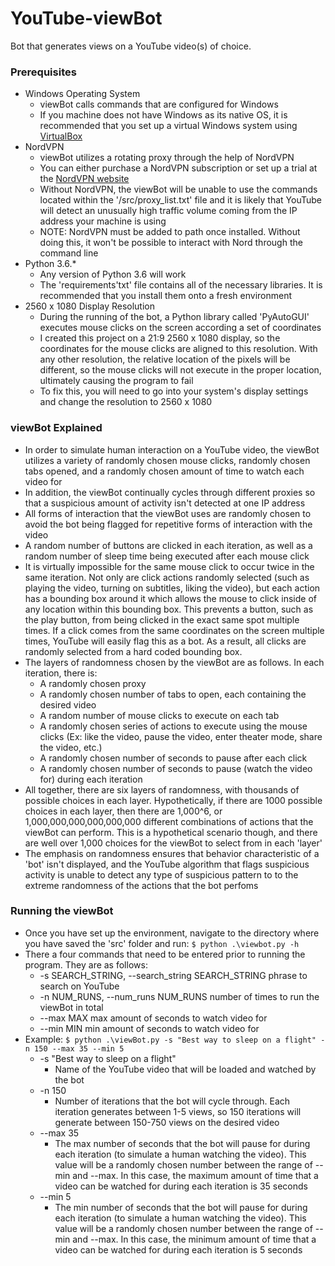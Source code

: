# YouTube-viewBot
Bot that generates views on a YouTube video(s) of choice.

### Prerequisites
* Windows Operating System
   - viewBot calls commands that are configured for Windows
   - If you machine does not have Windows as its native OS, it is recommended that you set up a virtual Windows system using [VirtualBox](https://www.virtualbox.org/wiki/Downloads)
* NordVPN
   - viewBot utilizes a rotating proxy through the help of NordVPN
   - You can either purchase a NordVPN subscription or set up a trial at the [NordVPN website](https://nordvpn.com/?utm_expid=.CM-bHTe9S0iFcch8gLNeEA.0&utm_referrer=https%3A%2F%2Fwww.google.com%2F)
   - Without NordVPN, the viewBot will be unable to use the commands located within the '/src/proxy_list.txt' file and it is likely that YouTube will detect an unusually high traffic volume coming from the IP address your machine is using
   - NOTE: NordVPN must be added to path once installed. Without doing this, it won't be possible to interact with Nord through the command line
* Python 3.6.*
   - Any version of Python 3.6 will work 
   - The 'requirements'txt' file contains all of the necessary libraries. It is recommended that you install them onto a fresh environment
* 2560 x 1080 Display Resolution
   - During the running of the bot, a Python library called 'PyAutoGUI' executes mouse clicks on the screen according a set of coordinates
   - I created this project on a 21:9 2560 x 1080 display, so the coordinates for the mouse clicks are aligned to this resolution. With any other resolution, the relative location of the pixels will be different, so the mouse clicks will not execute in the proper location, ultimately causing the program to fail
   - To fix this, you will need to go into your system's display settings and change the resolution to 2560 x 1080

### viewBot Explained
* In order to simulate human interaction on a YouTube video, the viewBot utilizes a variety of randomly chosen mouse clicks, randomly chosen tabs opened, and a randomly chosen amount of time to watch each video for
* In addition, the viewBot continually cycles through different proxies so that a suspicious amount of activity isn't detected at one IP address
* All forms of interaction that the viewBot uses are randomly chosen to avoid the bot being flagged for repetitive forms of interaction with the video
* A random number of buttons are clicked in each iteration, as well as a random number of sleep time being executed after each mouse click
* It is virtually impossible for the same mouse click to occur twice in the same iteration. Not only are click actions randomly selected (such as playing the video, turning on subtitles, liking the video), but each action has a bounding box around it which allows the mouse to click inside of any location within this bounding box. This prevents a button, such as the play button, from being clicked in the exact same spot multiple times. If a click comes from the same coordinates on the screen multiple times, YouTube will easily flag this as a bot. As a result, all clicks are randomly selected from a hard coded bounding box.
* The layers of randomness chosen by the viewBot are as follows. In each iteration, there is:
   - A randomly chosen proxy
   - A randomly chosen number of tabs to open, each containing the desired video
   - A random number of mouse clicks to execute on each tab
   - A randomly chosen series of actions to execute using the mouse clicks (Ex: like the video, pause the video, enter theater mode, share the video, etc.)
   - A randomly chosen number of seconds to pause after each click
   - A randomly chosen number of seconds to pause (watch the video for) during each iteration
* All together, there are six layers of randomness, with thousands of possible choices in each layer. Hypothetically, if there are 1000 possible choices in each layer, then there are 1,000^6, or 1,000,000,000,000,000,000 different combinations of actions that the viewBot can perform. This is a hypothetical scenario though, and there are well over 1,000 choices for the viewBot to select from in each 'layer'
* The emphasis on randomness ensures that behavior characteristic of a 'bot' isn't displayed, and the YouTube algorithm that flags suspicious activity is unable to detect any type of suspicious pattern to to the extreme randomness of the actions that the bot perfoms
   
### Running the viewBot
* Once you have set up the environment, navigate to the directory where you have saved the 'src' folder and run: ```$ python .\viewbot.py -h```
* There a four commands that need to be entered prior to running the program. They are as follows:
    * -s SEARCH_STRING, --search_string SEARCH_STRING
                        phrase to search on YouTube
    * -n NUM_RUNS, --num_runs NUM_RUNS
                        number of times to run the viewBot in total
    * --max MAX             max amount of seconds to watch video for
    * --min MIN             min amount of seconds to watch video for
* Example: ```$ python .\viewBot.py -s "Best way to sleep on a flight" -n 150 --max 35 --min 5```
    * -s "Best way to sleep on a flight"
       - Name of the YouTube video that will be loaded and watched by the bot
    * -n 150
       - Number of iterations that the bot will cycle through. Each iteration generates between 1-5 views, so 150 iterations will generate between 150-750 views on the desired video
    * --max 35
       - The max number of seconds that the bot will pause for during each iteration (to simulate a human watching the video). This value will be a randomly chosen number between the range of --min and --max. In this case, the maximum amount of time that a video can be watched for during each iteration is 35 seconds
    * --min 5
       - The min number of seconds that the bot will pause for during each iteration (to simulate a human watching the video). This value will be a randomly chosen number between the range of --min and --max. In this case, the minimum amount of time that a video can be watched for during each iteration is 5 seconds
